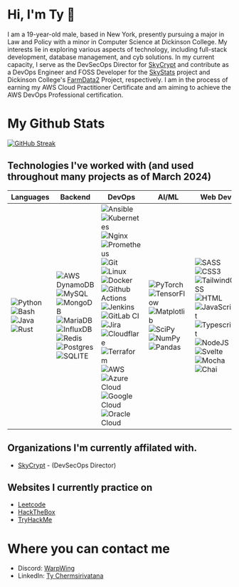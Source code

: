 # Hi, I'm Ty 👋

I am a 19-year-old male, based in New York, presently pursuing a major in Law and Policy with a minor in Computer Science at Dickinson College. My interests lie in exploring various aspects of technology, including full-stack development, database management, and cyb solutions. In my current capacity, I serve as the DevSecOps Director for [SkyCrypt](https://github.com/SkyCryptWebsite/SkyCrypt) and contribute as a DevOps Engineer and FOSS Developer for the [SkyStats](https://github.com/skystatsdev) project and Dickinson College's [FarmData2](https://github.com/FarmData2/FarmData2) Project, respectively. I am in the process of earning my AWS Cloud Practitioner Certificate and am aiming to achieve the AWS DevOps Professional certification.

# My Github Stats
[![GitHub Streak](http://github-readme-streak-stats.herokuapp.com?user=WarpWing&theme=radical&hide_border=true&fire=DD2311)](https://git.io/streak-stats)

## Technologies I've worked with (and used throughout many projects as of March 2024)
| Languages | Backend | DevOps | AI/ML | Web Dev |
|----------|----------|----------|----------|----------|
| <!-- Languages --> ![Python](https://img.shields.io/badge/python-3670A0?style=for-the-badge&logo=python&logoColor=ffdd54) ![Bash](https://img.shields.io/badge/Shell_Script-121011?style=for-the-badge&logo=gnu-bash&logoColor=white) ![Java](https://img.shields.io/badge/java-%23ED8B00.svg?style=for-the-badge&logo=openjdk&logoColor=white) ![Rust](https://img.shields.io/badge/Rust-000000?style=for-the-badge&logo=rust&logoColor=white)  | <!-- Backend -->  ![AWS DynamoDB](https://img.shields.io/badge/Amazon%20DynamoDB-4053D6?style=for-the-badge&logo=Amazon%20DynamoDB&logoColor=white) ![MySQL](https://img.shields.io/badge/mysql-%2300f.svg?style=for-the-badge&logo=mysql&logoColor=white) ![MongoDB](https://img.shields.io/badge/MongoDB-%234ea94b.svg?style=for-the-badge&logo=mongodb&logoColor=white) ![MariaDB](https://img.shields.io/badge/MariaDB-003545?style=for-the-badge&logo=mariadb&logoColor=white) ![InfluxDB](https://img.shields.io/badge/InfluxDB-22ADF6?style=for-the-badge&logo=InfluxDB&logoColor=white) ![Redis](https://img.shields.io/badge/redis-%23DD0031.svg?&style=for-the-badge&logo=redis&logoColor=white) ![Postgres](https://img.shields.io/badge/postgres-%23316192.svg?style=for-the-badge&logo=postgresql&logoColor=white) ![SQLITE](https://img.shields.io/badge/SQLite-07405E?style=for-the-badge&logo=sqlite&logoColor=white) | <!-- DevOps --> ![Ansible](https://img.shields.io/badge/ansible-%231A1918.svg?style=for-the-badge&logo=ansible&logoColor=white) ![Kubernetes](https://img.shields.io/badge/kubernetes-%23326ce5.svg?style=for-the-badge&logo=kubernetes&logoColor=white) ![Nginx](https://img.shields.io/badge/nginx-%23009639.svg?style=for-the-badge&logo=nginx&logoColor=white) ![Prometheus](https://img.shields.io/badge/Prometheus-E6522C?style=for-the-badge&logo=Prometheus&logoColor=white) ![Git](https://img.shields.io/badge/git-%23F05033.svg?style=for-the-badge&logo=git&logoColor=white) 	![Linux](https://img.shields.io/badge/Linux-FCC624?style=for-the-badge&logo=linux&logoColor=black) ![Docker](https://img.shields.io/badge/docker-%230db7ed.svg?style=for-the-badge&logo=docker&logoColor=white) ![Github Actions](https://img.shields.io/badge/GitHub_Actions-2088FF?style=for-the-badge&logo=github-actions&logoColor=white) ![Jenkins](https://img.shields.io/badge/Jenkins-D24939?style=for-the-badge&logo=Jenkins&logoColor=white) ![GitLab CI](https://img.shields.io/badge/gitlab%20ci-%23181717.svg?style=for-the-badge&logo=gitlab&logoColor=white) ![Jira](https://img.shields.io/badge/Jira-0052CC?style=for-the-badge&logo=Jira&logoColor=white) ![Cloudflare](https://img.shields.io/badge/Cloudflare-F38020?style=for-the-badge&logo=Cloudflare&logoColor=white) ![Terraform](https://img.shields.io/badge/terraform-%235835CC.svg?style=for-the-badge&logo=terraform&logoColor=white) ![AWS](https://img.shields.io/badge/AWS-%23FF9900.svg?style=for-the-badge&logo=amazon-aws&logoColor=white)  ![Azure Cloud](https://img.shields.io/badge/microsoft%20azure-0089D6?style=for-the-badge&logo=microsoft-azure&logoColor=white)  ![Google Cloud](https://img.shields.io/badge/GoogleCloud-%234285F4.svg?style=for-the-badge&logo=google-cloud&logoColor=white) ![Oracle Cloud](https://img.shields.io/badge/Oracle-F80000?style=for-the-badge&logo=oracle&logoColor=black)  | <!-- ML --> ![PyTorch](https://img.shields.io/badge/PyTorch-%23EE4C2C.svg?style=for-the-badge&logo=PyTorch&logoColor=white) ![TensorFlow](https://img.shields.io/badge/TensorFlow-%23FF6F00.svg?style=for-the-badge&logo=TensorFlow&logoColor=white)  ![Matplotlib](https://img.shields.io/badge/Matplotlib-%23ffffff.svg?style=for-the-badge&logo=Matplotlib&logoColor=black) ![SciPy](https://img.shields.io/badge/SciPy-%230C55A5.svg?style=for-the-badge&logo=scipy&logoColor=%white)  ![NumPy](https://img.shields.io/badge/numpy-%23013243.svg?style=for-the-badge&logo=numpy&logoColor=white) ![Pandas](https://img.shields.io/badge/pandas-%23150458.svg?style=for-the-badge&logo=pandas&logoColor=white) | <!-- Web Dev --> ![SASS](https://img.shields.io/badge/SASS-hotpink.svg?style=for-the-badge&logo=SASS&logoColor=white) ![CSS3](https://img.shields.io/badge/CSS-239120?&style=for-the-badge&logo=css3&logoColor=white) ![TailwindCSS](https://img.shields.io/badge/tailwindcss-%2338B2AC.svg?style=for-the-badge&logo=tailwind-css&logoColor=white) ![HTML](https://img.shields.io/badge/HTML-239120?style=for-the-badge&logo=html5&logoColor=white) ![JavaScript](https://img.shields.io/badge/javascript-%23323330.svg?style=for-the-badge&logo=javascript&logoColor=%23F7DF1E) ![Typescript](https://img.shields.io/badge/TypeScript-007ACC?style=for-the-badge&logo=typescript&logoColor=white) ![NodeJS](https://img.shields.io/badge/Node.js-43853D?style=for-the-badge&logo=node.js&logoColor=white) ![Svelte](https://img.shields.io/badge/Svelte-4A4A55?style=for-the-badge&logo=svelte&logoColor=FF3E00) ![Mocha](https://img.shields.io/badge/mocha.js-323330?style=for-the-badge&logo=mocha&logoColor=Brown) ![Chai](https://img.shields.io/badge/chai.js-323330?style=for-the-badge&logo=chai&logoColor=red)

## Organizations I'm currently affilated with.
- [SkyCrypt](https://github.com/SkyCryptWebsite/SkyCrypt) - (DevSecOps Director)
## Websites I currently practice on 
- [Leetcode](https://leetcode.com/tycherms/)
- [HackTheBox](https://app.hackthebox.com/users/439610)
- [TryHackMe](https://tryhackme.com/p/tycherms)
# Where you can contact me 
- Discord: [WarpWing](https://discord.com/users/232239924462616578/)
- LinkedIn: [Ty Chermsirivatana](https://www.linkedin.com/in/ty-chermsirivatana/)

